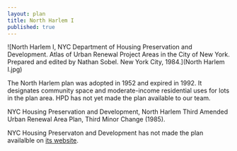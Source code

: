 ```yaml
---
layout: plan
title: North Harlem I
published: true
---
```


![North Harlem I, NYC Department of Housing Preservation and Development. Atlas of Urban Renewal Project Areas in the City of New York. Prepared and edited by Nathan Sobel. New York City, 1984.](North Harlem I.jpg)

The North Harlem plan was adopted in 1952 and expired in 1992. It designates community space and moderate-income residential uses for lots in the plan area. HPD has not yet made the plan available to our team.

NYC Housing Preservation and Development, North Harlem Third Amended Urban Renewal Area Plan, Third Minor Change (1985).

NYC Housing Preservaton and Development has not made the plan availalble on [its website](https://www.nyc.gov/site/hpd/services-and-information/urban-renewal-details.page?areaId=32).
